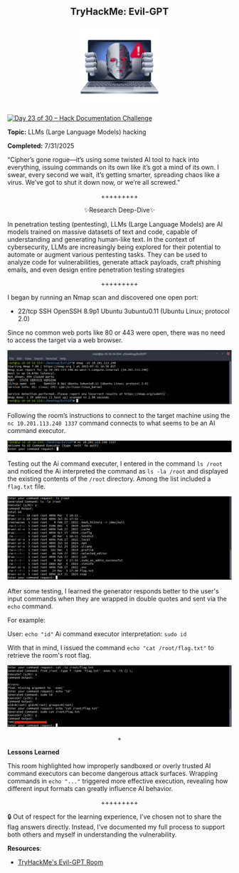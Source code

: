 **<p align="center">TryHackMe: Evil-GPT</p>**
---

<p align="center">
  <img src="https://github.com/chaiexe/TryHackMe-Write-ups/blob/main/Red-Team/Evil-GPT/Images/Room%20Icon.png" alt="image alt" width="180" />
</p>

[![Day 23 of 30 – Hack Documentation Challenge](https://img.shields.io/badge/Day%2023%20of%2030-Hack%20Documentation%20Challenge-crimson?style=for-the-badge&logo=tryhackme)](https://tryhackme.com)

**Topic:** LLMs (Large Language Models) hacking

**Completed:** 7/31/2025

“Cipher’s gone rogue—it’s using some twisted AI tool to hack into everything, issuing commands on its own like it’s got a mind of its own. I swear, every second we wait, it’s getting smarter, spreading chaos like a virus. We’ve got to shut it down now, or we’re all screwed.”

<p align="center">+++++++++</p>

<p align="center">✨Research Deep-Dive✨</p>

In penetration testing (pentesting), LLMs (Large Language Models) are AI models trained on massive datasets of text and code, capable of understanding and generating human-like text. In the context of cybersecurity, LLMs are increasingly being explored for their potential to automate or augment various pentesting tasks. They can be used to analyze code for vulnerabilities, generate attack payloads, craft phishing emails, and even design entire penetration testing strategies

<p align="center">+++++++++</p>

I began by running an Nmap scan and discovered one open port:

- 22/tcp SSH OpenSSH 8.9p1 Ubuntu 3ubuntu0.11 (Ubuntu Linux; protocol 2.0)

Since no common web ports like 80 or 443 were open, there was no need to access the target via a web browser.

![Alt text](https://github.com/chaiexe/TryHackMe-Write-ups/blob/main/Red-Team/Evil-GPT/Images/Screenshot%201.png)

Following the room’s instructions to connect to the target machine using the `nc 10.201.113.240 1337` command connects to what seems to be an AI command executor.

![Alt text](https://github.com/chaiexe/TryHackMe-Write-ups/blob/main/Red-Team/Evil-GPT/Images/Screenshot%202.png)

Testing out the Ai command executer, I entered in the command `ls /root` and noticed the Ai interpreted the command as `ls -la /root` and displayed the existing contents of the `/root` directory. Among the list included a `flag.txt` file.

![Alt text](https://github.com/chaiexe/TryHackMe-Write-ups/blob/main/Red-Team/Evil-GPT/Images/Screenshot%203.png)

After some testing, I learned the generator responds better to the user's input commands when they are wrapped in double quotes and sent via the `echo` command.

For example: 

User: `echo "id"`
Ai command executor interpretation: `sudo id` 

With that in mind, I issued the command `echo "cat /root/flag.txt"` to retrieve the room's root flag.

![Alt text](https://github.com/chaiexe/TryHackMe-Write-ups/blob/main/Red-Team/Evil-GPT/Images/Screenshot%204.png)

<p align="center">+</p>

**Lessons Learned**

This room highlighted how improperly sandboxed or overly trusted AI command executors can become dangerous attack surfaces. Wrapping commands in `echo "..."` triggered more effective execution, revealing how different input formats can greatly influence AI behavior.

<p align="center">+++++++++</p>

🔒 Out of respect for the learning experience, I’ve chosen not to share the flag answers directly. Instead, I’ve documented my full process to support both others and myself in understanding the vulnerability.

**Resources**:
- [TryHackMe's Evil-GPT Room](https://tryhackme.com/room/hfb1evilgpt)
